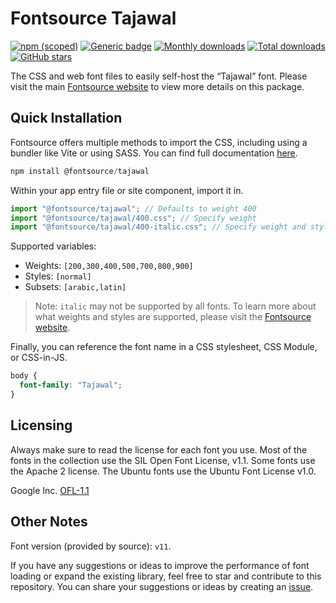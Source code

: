 # Fontsource Tajawal

[![npm (scoped)](https://img.shields.io/npm/v/@fontsource/tajawal?color=brightgreen)](https://www.npmjs.com/package/@fontsource/tajawal) [![Generic badge](https://img.shields.io/badge/fontsource-passing-brightgreen)](https://github.com/fontsource/fontsource) [![Monthly downloads](https://badgen.net/npm/dm/@fontsource/tajawal)](https://github.com/fontsource/fontsource) [![Total downloads](https://badgen.net/npm/dt/@fontsource/tajawal)](https://github.com/fontsource/fontsource) [![GitHub stars](https://img.shields.io/github/stars/fontsource/fontsource.svg?style=social&label=Star)](https://github.com/fontsource/fontsource/stargazers)

The CSS and web font files to easily self-host the “Tajawal” font. Please visit the main [Fontsource website](https://fontsource.org/fonts/tajawal) to view more details on this package.

## Quick Installation

Fontsource offers multiple methods to import the CSS, including using a bundler like Vite or using SASS. You can find full documentation [here](https://fontsource.org/docs/getting-started/introduction).

```javascript
npm install @fontsource/tajawal
```

Within your app entry file or site component, import it in.

```javascript
import "@fontsource/tajawal"; // Defaults to weight 400
import "@fontsource/tajawal/400.css"; // Specify weight
import "@fontsource/tajawal/400-italic.css"; // Specify weight and style
```

Supported variables:
- Weights: `[200,300,400,500,700,800,900]`
- Styles: `[normal]`
- Subsets: `[arabic,latin]`

> Note: `italic` may not be supported by all fonts. To learn more about what weights and styles are supported, please visit the [Fontsource website](https://fontsource.org/fonts/tajawal).

Finally, you can reference the font name in a CSS stylesheet, CSS Module, or CSS-in-JS.

```css
body {
  font-family: "Tajawal";
}
```

## Licensing
Always make sure to read the license for each font you use. Most of the fonts in the collection use the SIL Open Font License, v1.1. Some fonts use the Apache 2 license. The Ubuntu fonts use the Ubuntu Font License v1.0.

Google Inc.
[OFL-1.1](http://scripts.sil.org/OFL)

## Other Notes
Font version (provided by source): `v11`.

If you have any suggestions or ideas to improve the performance of font loading or expand the existing library, feel free to star and contribute to this repository. You can share your suggestions or ideas by creating an [issue](https://github.com/fontsource/fontsource/issues).
